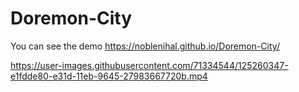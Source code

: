# Doremon-City
You can see the demo https://noblenihal.github.io/Doremon-City/ 

https://user-images.githubusercontent.com/71334544/125260347-e1fdde80-e31d-11eb-9645-27983667720b.mp4


